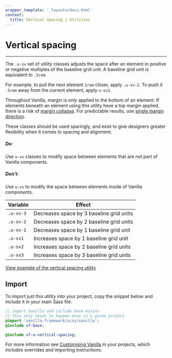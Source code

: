 ```yaml
---
wrapper_template: '_layouts/docs.html'
context:
  title: Vertical spacing | Utilities
---
```


# Vertical spacing

<hr>

The `.u-sv` set of utility classes adjusts the space after an element in positive or negative multiples of the baseline grid unit. A baseline grid unit is equivalent to `.5rem`.

For example, to pull the next element `1rem` closer, apply `.u-sv-2`. To push it `.5rem` away from the current element, apply `u-sv1`.

Throughout Vanilla, margin is only applied to the bottom of an element. If elements beneath an element using this utility have a top margin applied, there is a risk of <a href="https://developer.mozilla.org/en-US/docs/Web/CSS/CSS_Box_Model/Mastering_margin_collapsing" title="MDN article regarding margin collapse">margin collapse</a>. For predictable results, use <a href="https://csswizardry.com/2012/06/single-direction-margin-declarations/" title="Article by Harry Roberts regarding single margin direction">single margin direction</a>.

These classes should be used sparingly, and exist to give designers greater flexibility when it comes to spacing and alignment.

<div class="p-strip is-shallow">
  <div class="row">
    <div class="col-4">
      <div class="p-notification--positive">
        <div class="p-notification__content">
          <h5 class="p-notification__title">Do:</h5>
          <p class="p-notification__message">Use <code>u-sv</code> classes to modify space between elements that are not part of Vanilla components.</p>
        </div>
      </div> 
    </div>
    <div class="col-4">
      <div class="p-notification--negative">
        <div class="p-notification__content">
          <h5 class="p-notification__title">Don't:</h5>
          <p class="p-notification__message">Use <code>u-sv</code> to modify the space between elements inside of Vanilla components.</p>
        </div>
      </div>
    </div>
  </div>
</div>

| Variable  | Effect                                   |
| --------- | ---------------------------------------- |
| `.u-sv-3` | Decreases space by 3 baseline grid units |
| `.u-sv-2` | Decreases space by 2 baseline grid units |
| `.u-sv-1` | Decreases space by 1 baseline grid unit  |
| `.u-sv1`  | Increases space by 1 baseline grid unit  |
| `.u-sv2`  | Increases space by 2 baseline grid units |
| `.u-sv3`  | Increases space by 3 baseline grid units |

<div class="embedded-example"><a href="/docs/examples/utilities/vertical-spacing/" class="js-example">
View example of the vertical spacing utility
</a></div>

## Import

To import just this utility into your project, copy the snippet below and include it in your main Sass file.

```scss
// import Vanilla and include base mixins
// this only needs to happen once in a given project
@import 'vanilla-framework/scss/vanilla';
@include vf-base;

@include vf-u-vertical-spacing;
```

For more information see [Customising Vanilla](/docs/customising-vanilla/) in your projects, which includes overrides and importing instructions.
